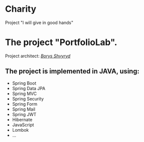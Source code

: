 # Charity
Project "I will give in good hands"

# The project "PortfolioLab".
Project architect: [*Borys Shvyryd*](https://github.com/BorysShvyryd)

## The project is implemented in **JAVA**, using:

* Spring Boot
* Spring Data JPA
* Spring MVC
* Spring Security
* Spring Form
* Spring Mail
* Spring JWT
* Hibernate
* JavaScript
* Lombok
* ...